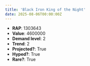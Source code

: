 ```yaml
---
title: 'Black Iron King of the Night'
date: 2025-08-06T00:00:00Z
---
```

- **RAP**: 1303643
- **Value**: 4600000
- **Demand level**: 2
- **Trend**: 2
- **Projected?**: True
- **Hyped?**: True
- **Rare?**: True
